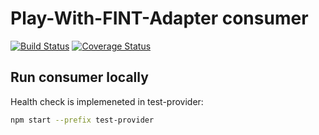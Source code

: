 # Play-With-FINT-Adapter consumer

[![Build Status](https://travis-ci.org/FINTprosjektet/fint-pwfa-consumer.svg?branch=master)](https://travis-ci.org/FINTprosjektet/fint-pwfa-consumer)
[![Coverage Status](https://coveralls.io/repos/github/FINTprosjektet/fint-pwfa-consumer/badge.svg?branch=master)](https://coveralls.io/github/FINTprosjektet/fint-pwfa-consumer?branch=master)

## Run consumer locally

Health check is implemeneted in test-provider:  
```bash
npm start --prefix test-provider
```